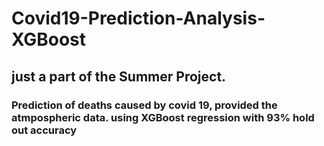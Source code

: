 # Covid19-Prediction-Analysis-XGBoost

## just a part of the Summer Project. 

### Prediction of deaths caused by covid 19, provided the atmpospheric data. using XGBoost regression with 93% hold out accuracy
